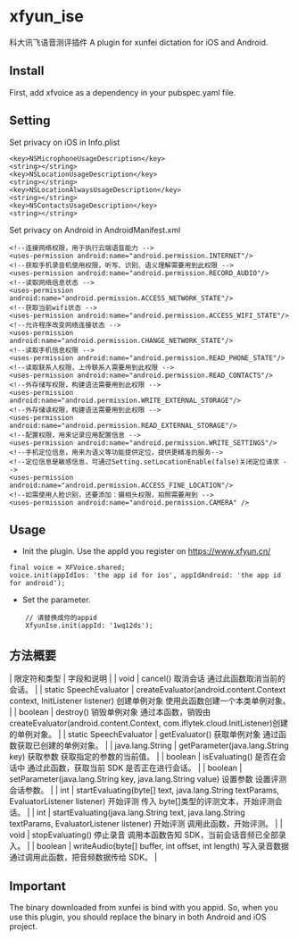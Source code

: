 # xfyun_ise

科大讯飞语音测评插件
A plugin for xunfei dictation for iOS and Android.

## Install

First, add xfvoice as a dependency in your pubspec.yaml file.

## Setting

Set privacy on iOS in Info.plist

```
<key>NSMicrophoneUsageDescription</key>
<string></string>
<key>NSLocationUsageDescription</key>
<string></string>
<key>NSLocationAlwaysUsageDescription</key>
<string></string>
<key>NSContactsUsageDescription</key>
<string></string>
```

Set privacy on Android in AndroidManifest.xml

```
<!--连接网络权限，用于执行云端语音能力 -->
<uses-permission android:name="android.permission.INTERNET"/>
<!--获取手机录音机使用权限，听写、识别、语义理解需要用到此权限 -->
<uses-permission android:name="android.permission.RECORD_AUDIO"/>
<!--读取网络信息状态 -->
<uses-permission android:name="android.permission.ACCESS_NETWORK_STATE"/>
<!--获取当前wifi状态 -->
<uses-permission android:name="android.permission.ACCESS_WIFI_STATE"/>
<!--允许程序改变网络连接状态 -->
<uses-permission android:name="android.permission.CHANGE_NETWORK_STATE"/>
<!--读取手机信息权限 -->
<uses-permission android:name="android.permission.READ_PHONE_STATE"/>
<!--读取联系人权限，上传联系人需要用到此权限 -->
<uses-permission android:name="android.permission.READ_CONTACTS"/>
<!--外存储写权限，构建语法需要用到此权限 -->
<uses-permission android:name="android.permission.WRITE_EXTERNAL_STORAGE"/>
<!--外存储读权限，构建语法需要用到此权限 -->
<uses-permission android:name="android.permission.READ_EXTERNAL_STORAGE"/>
<!--配置权限，用来记录应用配置信息 -->
<uses-permission android:name="android.permission.WRITE_SETTINGS"/>
<!--手机定位信息，用来为语义等功能提供定位，提供更精准的服务-->
<!--定位信息是敏感信息，可通过Setting.setLocationEnable(false)关闭定位请求 -->
<uses-permission android:name="android.permission.ACCESS_FINE_LOCATION"/>
<!--如需使用人脸识别，还要添加：摄相头权限，拍照需要用到 -->
<uses-permission android:name="android.permission.CAMERA" />
```

## Usage

- Init the plugin. Use the appId you register on https://www.xfyun.cn/

```
final voice = XFVoice.shared;
voice.init(appIdIos: 'the app id for ios', appIdAndroid: 'the app id for android');
```

- Set the parameter.

```
    // 请替换成你的appid
    XfyunIse.init(appId: '1wq12ds');

```

## 方法概要

| 限定符和类型 | 字段和说明 |
| void | cancel() 取消会话 通过此函数取消当前的会话。 |
| static SpeechEvaluator | createEvaluator(android.content.Context context, InitListener listener) 创建单例对象 使用此函数创建一个本类单例对象。 |
| boolean | destroy() 销毁单例对象 通过本函数，销毁由 createEvaluator(android.content.Context, com.iflytek.cloud.InitListener)创建的单例对象。 |
| static SpeechEvaluator | getEvaluator() 获取单例对象 通过函数获取已创建的单例对象。 |
| java.lang.String | getParameter(java.lang.String key) 获取参数 获取指定的参数的当前值。 |
| boolean | isEvaluating() 是否在会话中 通过此函数，获取当前 SDK 是否正在进行会话。 |
| boolean | setParameter(java.lang.String key, java.lang.String value) 设置参数 设置评测会话参数。 |
| int | startEvaluating(byte[] text, java.lang.String textParams, EvaluatorListener listener) 开始评测 传入 byte[]类型的评测文本，开始评测会话。 |
| int | startEvaluating(java.lang.String text, java.lang.String textParams, EvaluatorListener listener) 开始评测 调用此函数，开始评测。 |
| void | stopEvaluating() 停止录音 调用本函数告知 SDK，当前会话音频已全部录入。 |
| boolean | writeAudio(byte[] buffer, int offset, int length) 写入录音数据 通过调用此函数，把音频数据传给 SDK。 |

## Important

The binary downloaded from xunfei is bind with you appid.
So, when you use this plugin, you should replace the binary in both Android and iOS project.

```

```
